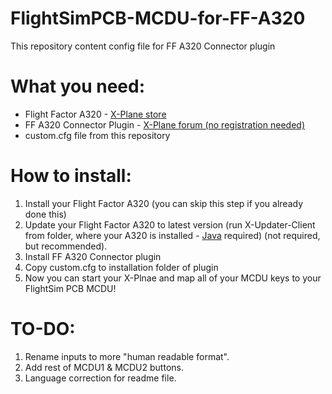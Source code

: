 # FlightSimPCB-MCDU-for-FF-A320
This repository content config file for FF A320 Connector plugin

# What you need:
* Flight Factor A320 - [X-Plane store](http://store.x-plane.org/A320-Ultimate_p_688.html) 
* FF A320 Connector Plugin - [X-Plane forum (no registration needed)](https://forums.x-plane.org/index.php?/forums/topic/133133-a320-connector-plugin-joystick-mappings-commands-datarefs-winmac/) 
* custom.cfg file from this repository

# How to install:
1. Install your Flight Factor A320 (you can skip this step if you already done this)
2. Update your Flight Factor A320 to latest version (run X-Updater-Client from folder, where your A320 is installed - [Java](https://java.com/en/download/) required) (not required, but recommended).
3. Install FF A320 Connector plugin 
5. Copy custom.cfg to installation folder of plugin
5. Now you can start your X-Plnae and map all of your MCDU keys to your FlightSim PCB MCDU!

# TO-DO:
1. Rename inputs to more "human readable format".
2. Add rest of MCDU1 & MCDU2 buttons.
3. Language correction for readme file.
